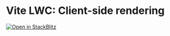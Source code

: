 # Vite LWC: Client-side rendering

[![Open in StackBlitz](https://developer.stackblitz.com/img/open_in_stackblitz.svg)](https://stackblitz.com/fork/github/cardoso/vite-plugin-lwc/tree/main/examples/csr)
